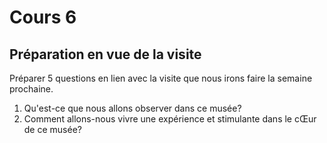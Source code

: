 # Cours 6
## Préparation en vue de la visite
Préparer 5 questions en lien avec la visite que nous irons faire la semaine prochaine. 

1. Qu'est-ce que nous allons observer dans ce musée?
2. Comment allons-nous vivre une expérience et stimulante dans le cŒur de ce musée?
